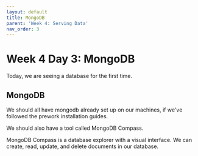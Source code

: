 ```yaml
---
layout: default
title: MongoDB
parent: 'Week 4: Serving Data'
nav_order: 3
---
```


# Week 4 Day 3: MongoDB

Today, we are seeing a database for the first time.

## MongoDB

We should all have mongodb already set up on our machines, if we've followed the prework installation guides.

We should also have a tool called MongoDB Compass.

MongoDB Compass is a database explorer with a visual interface.
We can create, read, update, and delete documents in our database.

